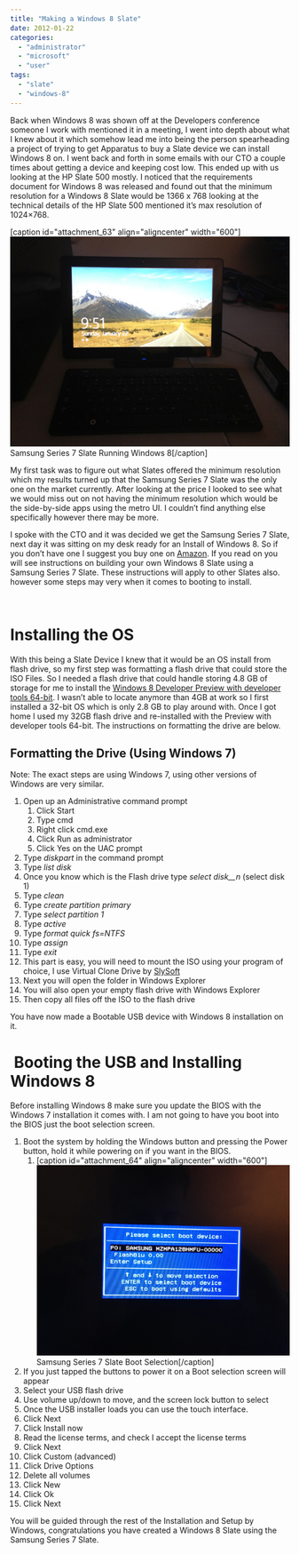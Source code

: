 ```yaml
---
title: "Making a Windows 8 Slate"
date: 2012-01-22
categories: 
  - "administrator"
  - "microsoft"
  - "user"
tags: 
  - "slate"
  - "windows-8"
---
```


Back when Windows 8 was shown off at the Developers conference someone I work with mentioned it in a meeting, I went into depth about what I knew about it which somehow lead me into being the person spearheading a project of trying to get Apparatus to buy a Slate device we can install Windows 8 on. I went back and forth in some emails with our CTO a couple times about getting a device and keeping cost low. This ended up with us looking at the HP Slate 500 mostly. I noticed that the requirements document for Windows 8 was released and found out that the minimum resolution for a Windows 8 Slate would be 1366 x 768 looking at the technical details of the HP Slate 500 mentioned it’s max resolution of 1024×768.

\[caption id="attachment\_63" align="aligncenter" width="600"\][![](images/IMG_0544.jpg "IMG_0544")](http://mattblogsit.com/wp-content/uploads/2012/11/IMG_0544.jpg) Samsung Series 7 Slate Running Windows 8\[/caption\]

<!--more-->My first task was to figure out what Slates offered the minimum resolution which my results turned up that the Samsung Series 7 Slate was the only one on the market currently. After looking at the price I looked to see what we would miss out on not having the minimum resolution which would be the side-by-side apps using the metro UI. I couldn’t find anything else specifically however there may be more.

I spoke with the CTO and it was decided we get the Samsung Series 7 Slate, next day it was sitting on my desk ready for an Install of Windows 8. So if you don’t have one I suggest you buy one on [Amazon](https://www.amazon.com/dp/B005OUQ9WO/ref=as_li_tf_til?tag=mattblogsit-20&camp=0&creative=0&linkCode=as1&creativeASIN=B005OUQ9WO&adid=0CMJ493PHYSBXA4G4BDY&). If you read on you will see instructions on building your own Windows 8 Slate using a Samsung Series 7 Slate. These instructions will apply to other Slates also. however some steps may very when it comes to booting to install.

 

# Installing the OS

With this being a Slate Device I knew that it would be an OS install from flash drive, so my first step was formatting a flash drive that could store the ISO Files. So I needed a flash drive that could handle storing 4.8 GB of storage for me to install the [Windows 8 Developer Preview with developer tools 64-bit](http://msdn.microsoft.com/en-us/windows/apps/br229516). I wasn’t able to locate anymore than 4GB at work so I first installed a 32-bit OS which is only 2.8 GB to play around with. Once I got home I used my 32GB flash drive and re-installed with the Preview with developer tools 64-bit. The instructions on formatting the drive are below.

## Formatting the Drive (Using Windows 7)

Note: The exact steps are using Windows 7, using other versions of Windows are very similar.

1. Open up an Administrative command prompt
    1. Click Start
    2. Type cmd
    3. Right click cmd.exe
    4. Click Run as administrator
    5. Click Yes on the UAC prompt
2. Type _diskpart_ in the command prompt
3. Type _list disk_
4. Once you know which is the Flash drive type _select disk__n_ (select disk 1)
5. Type _clean_
6. Type _create partition primary_
7. Type _select partition 1_
8. Type _active_
9. Type _format quick fs=NTFS_
10. Type _assign_
11. Type _exit_
12. This part is easy, you will need to mount the ISO using your program of choice, I use Virtual Clone Drive by [SlySoft](http://www.slysoft.com/en/virtual-clonedrive.html)
13. Next you will open the folder in Windows Explorer
14. You will also open your empty flash drive with Windows Explorer
15. Then copy all files off the ISO to the flash drive

You have now made a Bootable USB device with Windows 8 installation on it.

#  Booting the USB and Installing Windows 8

Before installing Windows 8 make sure you update the BIOS with the Windows 7 installation it comes with. I am not going to have you boot into the BIOS just the boot selection screen.

1. Boot the system by holding the Windows button and pressing the Power button, hold it while powering on if you want in the BIOS.
    1. \[caption id="attachment\_64" align="aligncenter" width="600"\][![](images/IMG_0538.jpg "IMG_0538")](http://mattblogsit.com/wp-content/uploads/2012/11/IMG_0538.jpg) Samsung Series 7 Slate Boot Selection\[/caption\]
2. If you just tapped the buttons to power it on a Boot selection screen will appear
3. Select your USB flash drive
4. Use volume up/down to move, and the screen lock button to select
5. Once the USB installer loads you can use the touch interface.
6. Click Next
7. Click Install now
8. Read the license terms, and check I accept the license terms
9. Click Next
10. Click Custom (advanced)
11. Click Drive Options
12. Delete all volumes
13. Click New
14. Click Ok
15. Click Next

You will be guided through the rest of the Installation and Setup by Windows, congratulations you have created a Windows 8 Slate using the Samsung Series 7 Slate.
